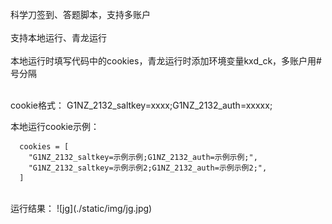 ﻿科学刀签到、答题脚本，支持多账户<br/><br/>
支持本地运行、青龙运行<br/><br/>
本地运行时填写代码中的cookies，青龙运行时添加环境变量kxd_ck，多账户用#号分隔<br/><br/>

cookie格式：
G1NZ_2132_saltkey=xxxx;G1NZ_2132_auth=xxxxx;

本地运行cookie示例：<br/>
```
  cookies = [
    "G1NZ_2132_saltkey=示例示例;G1NZ_2132_auth=示例示例;",
    "G1NZ_2132_saltkey=示例示例2;G1NZ_2132_auth=示例示例2;",
  ]
```
<br/>
运行结果：
![jg](./static/img/jg.jpg)

